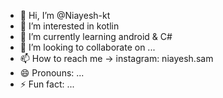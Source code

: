 - 👋 Hi, I’m @Niayesh-kt
- 👀 I’m interested in kotlin
- 🌱 I’m currently learning android & C#
- 💞️ I’m looking to collaborate on ...
- 📫 How to reach me -> instagram: niayesh.sam
- 😄 Pronouns: ...
- ⚡ Fun fact: ...

<!---
Niayesh-kt/Niayesh-kt is a ✨ special ✨ repository because its `README.md` (this file) appears on your GitHub profile.
You can click the Preview link to take a look at your changes.
--->
